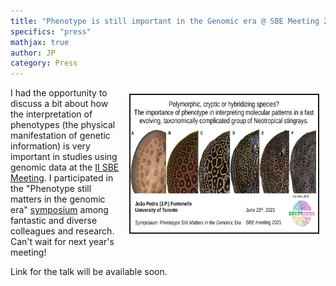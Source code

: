 ```yaml
---
title: "Phenotype is still important in the Genomic era @ SBE Meeting 2021"
specifics: "press"
mathjax: true
author: JP
category: Press
---
```

<img style="float: right; margin: 10px 10px 10px 10px" src="/img/phenotype_sbe.jpg" width="300px" height="220px" border="2px">

I had the opportunity to discuss a bit about how the interpretation of phenotypes (the physical manifestation of genetic information) is very important in studies using genomic data at the [II SBE Meeting](https://www.sbemeeting.com/). I participated in the "Phenotype still matters in the genomic era" [symposium](https://www.sbemeeting.com/symposia) among fantastic and diverse colleagues and research. Can't wait for next year's meeting! 

Link for the talk will be available soon.
